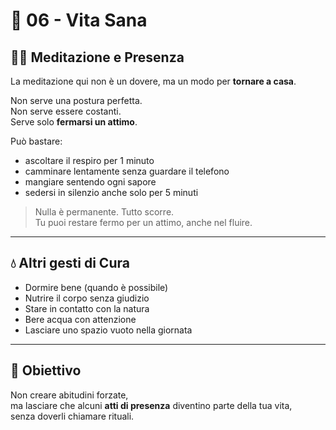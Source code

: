 # 🌿 06 - Vita Sana

## 🧘‍♂️ Meditazione e Presenza

La meditazione qui non è un dovere, ma un modo per **tornare a casa**.

Non serve una postura perfetta.  
Non serve essere costanti.  
Serve solo **fermarsi un attimo**.

Può bastare:
- ascoltare il respiro per 1 minuto
- camminare lentamente senza guardare il telefono
- mangiare sentendo ogni sapore
- sedersi in silenzio anche solo per 5 minuti

> Nulla è permanente. Tutto scorre.  
> Tu puoi restare fermo per un attimo, anche nel fluire.

---

## 💧 Altri gesti di Cura

- Dormire bene (quando è possibile)
- Nutrire il corpo senza giudizio
- Stare in contatto con la natura
- Bere acqua con attenzione
- Lasciare uno spazio vuoto nella giornata

---

## 🧭 Obiettivo

Non creare abitudini forzate,  
ma lasciare che alcuni **atti di presenza** diventino parte della tua vita,  
senza doverli chiamare rituali.

